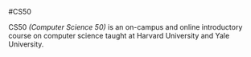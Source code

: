 #CS50CS50 *(Computer Science 50)* is an on-campus and online introductory course on computer science taught at Harvard University and Yale University.